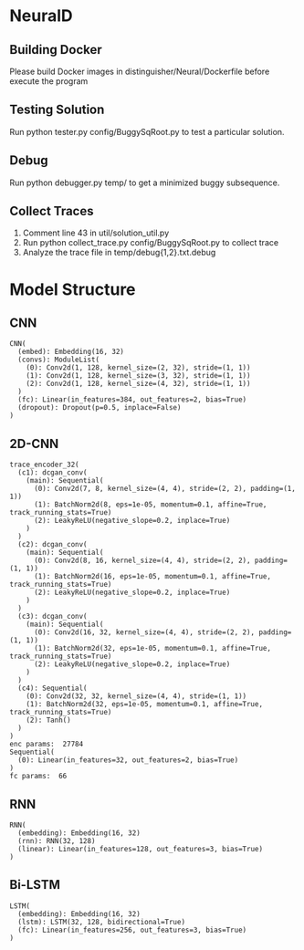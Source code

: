 # NeuralD

## Building Docker

Please build Docker images in distinguisher/Neural/Dockerfile before execute the program

## Testing Solution

Run python tester.py config/BuggySqRoot.py to test a particular solution.

## Debug

Run python debugger.py temp/ to get a minimized buggy subsequence.

## Collect Traces

1. Comment line 43 in util/solution_util.py
2. Run python collect_trace.py config/BuggySqRoot.py to collect trace
3. Analyze the trace file in temp/debug{1,2}.txt.debug


# Model Structure

## CNN

```
CNN(
  (embed): Embedding(16, 32)
  (convs): ModuleList(
    (0): Conv2d(1, 128, kernel_size=(2, 32), stride=(1, 1))
    (1): Conv2d(1, 128, kernel_size=(3, 32), stride=(1, 1))
    (2): Conv2d(1, 128, kernel_size=(4, 32), stride=(1, 1))
  )
  (fc): Linear(in_features=384, out_features=2, bias=True)
  (dropout): Dropout(p=0.5, inplace=False)
)
```

## 2D-CNN

```
trace_encoder_32(
  (c1): dcgan_conv(
    (main): Sequential(
      (0): Conv2d(7, 8, kernel_size=(4, 4), stride=(2, 2), padding=(1, 1))
      (1): BatchNorm2d(8, eps=1e-05, momentum=0.1, affine=True, track_running_stats=True)
      (2): LeakyReLU(negative_slope=0.2, inplace=True)
    )
  )
  (c2): dcgan_conv(
    (main): Sequential(
      (0): Conv2d(8, 16, kernel_size=(4, 4), stride=(2, 2), padding=(1, 1))
      (1): BatchNorm2d(16, eps=1e-05, momentum=0.1, affine=True, track_running_stats=True)
      (2): LeakyReLU(negative_slope=0.2, inplace=True)
    )
  )
  (c3): dcgan_conv(
    (main): Sequential(
      (0): Conv2d(16, 32, kernel_size=(4, 4), stride=(2, 2), padding=(1, 1))
      (1): BatchNorm2d(32, eps=1e-05, momentum=0.1, affine=True, track_running_stats=True)
      (2): LeakyReLU(negative_slope=0.2, inplace=True)
    )
  )
  (c4): Sequential(
    (0): Conv2d(32, 32, kernel_size=(4, 4), stride=(1, 1))
    (1): BatchNorm2d(32, eps=1e-05, momentum=0.1, affine=True, track_running_stats=True)
    (2): Tanh()
  )
)
enc params:  27784
Sequential(
  (0): Linear(in_features=32, out_features=2, bias=True)
)
fc params:  66
```

## RNN

```
RNN(
  (embedding): Embedding(16, 32)
  (rnn): RNN(32, 128)
  (linear): Linear(in_features=128, out_features=3, bias=True)
)
```

## Bi-LSTM

```
LSTM(
  (embedding): Embedding(16, 32)
  (lstm): LSTM(32, 128, bidirectional=True)
  (fc): Linear(in_features=256, out_features=3, bias=True)
)
```
